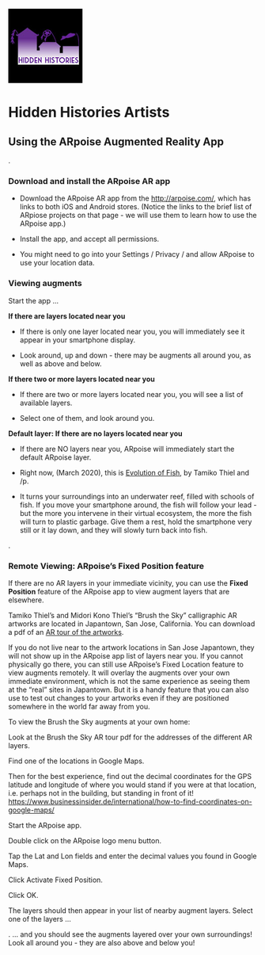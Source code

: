 ![Hidden Histories Logo](/images/hiddenhistories-logo.png)
# Hidden Histories Artists

## Using the ARpoise Augmented Reality App

. 
### Download and install the ARpoise AR app

- Download the ARpoise AR app from the http://arpoise.com/, which has links to both iOS and Android stores. (Notice the links to the brief list of ARpiose projects on that page - we will use them to learn how to use the ARpoise app.)

- Install the app, and accept all permissions. 

- You might need to go into your Settings / Privacy / and allow ARpoise to use your location data.

### Viewing augments

Start the app ...

**If there are layers located near you**

- If there is only one layer located near you, you will immediately see it appear in your smartphone display. 

- Look around, up and down - there may be augments all around you, as well as above and below.

**If there two or more layers located near you**

- If there are two or more layers located near you, you will see a list of available layers. 

- Select one of them, and look around you.


**Default layer: If there are no layers located near you**

- If there are NO layers near you, ARpoise will immediately start the default ARpoise layer. 

- Right now, (March 2020), this is [Evolution of Fish](http://www.tamikothiel.com/evolutionoffish/), by Tamiko Thiel and /p. 

- It turns your surroundings into an underwater reef, filled with schools of fish. If you move your smartphone around, the fish will follow your lead - but the more you intervene in their virtual ecosystem, the more the fish will turn to plastic garbage. Give them a rest, hold the smartphone very still or it lay down, and they will slowly turn back into fish.

. 
### Remote Viewing: ARpoise’s Fixed Position feature

If there are no AR layers in your immediate vicinity, you can use the **Fixed Position** feature of the ARpoise app to view augment layers that are elsewhere.

Tamiko Thiel’s and Midori Kono Thiel’s “Brush the Sky” calligraphic AR artworks are located in Japantown, San Jose, California. You can download a pdf of an [AR tour of the artworks](http://tamikothiel.com/brushthesky/PR/BrushTheSky_AR-tourSanJoseJapantown.pdf).

If you do not live near to the artwork locations in San Jose Japantown, they will not show up in the ARpoise app list of layers near you. If you cannot physically go there, you can still use ARpoise’s Fixed Location feature to view augments remotely. It will overlay the augments over your own immediate environment, which is not the same experience as seeing them at the “real” sites in Japantown. But it is a handy feature that you can also use to test out changes to your artworks even if they are positioned somewhere in the world far away from you.

To view the Brush the Sky augments at your own home:

Look at the Brush the Sky AR tour pdf for the addresses of the different AR layers.


Find one of the locations in Google Maps. 


Then for the best experience, find out the decimal coordinates for the GPS latitude and longitude of where you would stand if you were at that location, i.e. perhaps not in the building, but standing in front of it!
 https://www.businessinsider.de/international/how-to-find-coordinates-on-google-maps/


Start the ARpoise app.


Double click on the ARpoise logo menu button.


Tap the Lat and Lon fields and enter the decimal values you found in Google Maps.


Click Activate Fixed Position.


Click OK.

 
The layers should then appear in your list of nearby augment layers.
Select one of the layers ...

 
. ... and you should see the augments layered over your own surroundings! Look all around you -  they are also above and below you!

